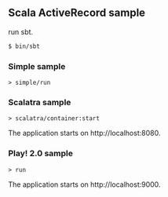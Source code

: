 ## Scala ActiveRecord sample

run sbt.

```sh
$ bin/sbt
```

### Simple sample

```
> simple/run
```

### Scalatra sample

```
> scalatra/container:start
```

The application starts on http://localhost:8080.

### Play! 2.0 sample

```
> run
```

The application starts on http://localhost:9000.
